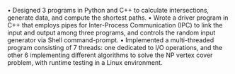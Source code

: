 • Designed 3 programs in Python and C++ to calculate intersections, generate data, and compute the shortest paths.
• Wrote a driver program in C++ that employs pipes for Inter-Process Communication (IPC) to link the input and
output among three programs, and controls the random input generator via Shell command-prompt.
• Implemented a multi-threaded program consisting of 7 threads: one dedicated to I/O operations, and the other 6
implementing different algorithms to solve the NP vertex cover problem, with runtime testing in a Linux environment.
